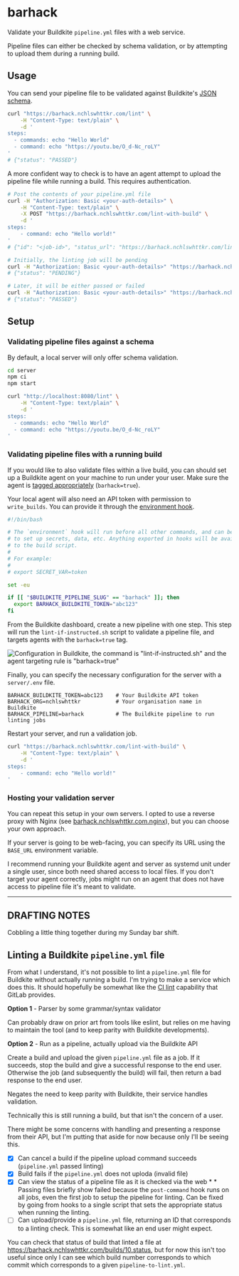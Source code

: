 # barhack

Validate your Buildkite `pipeline.yml` files with a web service.

Pipeline files can either be checked by schema validation, or by attempting to upload them during a running build.

## Usage

You can send your pipeline file to be validated against Buildkite's [JSON schema](https://github.com/buildkite/pipeline-schema).

```sh
curl "https://barhack.nchlswhttkr.com/lint" \
    -H "Content-Type: text/plain" \
    -d '
steps:
  - commands: echo "Hello World"
  - command: echo "https://youtu.be/O_d-Nc_roLY"
'
# {"status": "PASSED"}
```

A more confident way to check is to have an agent attempt to upload the pipeline file while running a build. This requires authentication.

```sh
# Post the contents of your pipeline.yml file
curl -H "Authorization: Basic <your-auth-details>" \
    -H "Content-Type: text/plain" \
    -X POST "https://barhack.nchlswhttkr.com/lint-with-build" \
    -d '
steps:
    - command: echo "Hello world!"
'
# {"id": "<job-id>", "status_url": "https://barhack.nchlswhttkr.com/lint-with-build/<job-id>"}

# Initially, the linting job will be pending
curl -H "Authorization: Basic <your-auth-details>" "https://barhack.nchlswhttkr.com/lint-with-build/<job-id>"
# {"status": "PENDING"}

# Later, it will be either passed or failed
curl -H "Authorization: Basic <your-auth-details>" "https://barhack.nchlswhttkr.com/lint-with-build/<job-id>"
# {"status": "PASSED"}
```

## Setup

### Validating pipeline files against a schema

By default, a local server will only offer schema validation.

```sh
cd server
npm ci
npm start

curl "http://localhost:8080/lint" \
    -H "Content-Type: text/plain" \
    -d '
steps:
  - commands: echo "Hello World"
  - command: echo "https://youtu.be/O_d-Nc_roLY"
'
```

### Validating pipeline files with a running build

If you would like to also validate files within a live build, you can should set up a Buildkite agent on your machine to run under your user. Make sure the agent is [tagged appropriately](https://buildkite.com/docs/agent/v3/cli-start#setting-tags) (`barhack=true`).

Your local agent will also need an API token with permission to `write_builds`. You can provide it through the [environment hook](https://buildkite.com/docs/pipelines/secrets#storing-secrets-in-environment-hooks).

```sh
#!/bin/bash

# The `environment` hook will run before all other commands, and can be used
# to set up secrets, data, etc. Anything exported in hooks will be available
# to the build script.
#
# For example:
#
# export SECRET_VAR=token

set -eu

if [[ "$BUILDKITE_PIPELINE_SLUG" == "barhack" ]]; then
  export BARHACK_BUILDKITE_TOKEN="abc123"
fi
```

From the Buildkite dashboard, create a new pipeline with one step. This step will run the `lint-if-instructed.sh` script to validate a pipeline file, and targets agents with the `barhack=true` tag.

![Configuration in Buildkite, the command is "lint-if-instructed.sh" and the agent targeting rule is "barhack=true"](https://nchlswhttkr.com/blog/validating-buildkite-pipelines/pipeline-steps.png)

Finally, you can specify the necessary configuration for the server with a `server/.env` file.

```
BARHACK_BUILDKITE_TOKEN=abc123    # Your Buildkite API token
BARHACK_ORG=nchlswhttkr           # Your organisation name in Buildkite
BARHACK_PIPELINE=barhack          # The Buildkite pipeline to run linting jobs
```

Restart your server, and run a validation job.

```sh
curl "https://barhack.nchlswhttkr.com/lint-with-build" \
    -H "Content-Type: text/plain" \
    -d '
steps:
    - command: echo "Hello world!"
'
```

### Hosting your validation server

You can repeat this setup in your own servers. I opted to use a reverse proxy with Nginx (see [barhack.nchlswhttkr.com.nginx](./barhack.nchlswhttkr.com.nginx)), but you can choose your own approach.

If your server is going to be web-facing, you can specify its URL using the `BASE_URL` environment variable.

I recommend running your Buildkite agent and server as systemd unit under a single user, since both need shared access to local files. If you don't target your agent correctly, jobs might run on an agent that does not have access to pipeline file it's meant to validate.

---

## DRAFTING NOTES

Cobbling a little thing together during my Sunday bar shift.

## Linting a Buildkite `pipeline.yml` file

From what I understand, it's not possible to lint a `pipeline.yml` file for Buildkite without actually running a build. I'm trying to make a service which does this. It should hopefully be somewhat like the [CI lint](https://gitlab.com/ci/lint) capability that GitLab provides.

**Option 1** - Parser by some grammar/syntax validator

Can probably draw on prior art from tools like eslint, but relies on me having to maintain the tool (and to keep parity with Buildkite developments).

**Option 2** - Run as a pipeline, actually upload via the Buildkite API

Create a build and upload the given `pipeline.yml` file as a job. If it succeeds, stop the build and give a successful response to the end user. Otherwise the job (and subsequently the build) will fail, then return a bad response to the end user.

Negates the need to keep parity with Buildkite, their service handles validation.

Technically this is still running a build, but that isn't the concern of a user.

There might be some concerns with handling and presenting a response from their API, but I'm putting that aside for now because only I'll be seeing this.

- [x] Can cancel a build if the pipeline upload command succeeds (`pipeline.yml` passed linting)
- [x] Build fails if the `pipeline.yml` does not uploda (invalid file)
- [x] Can view the status of a pipeline file as it is checked via the web \* \* Passing files briefly show failed because the `post-command` hook runs on all jobs, even the first job to setup the pipeline for linting. Can be fixed by going from hooks to a single script that sets the appropriate status when running the linting.
- [ ] Can upload/provide a `pipeline.yml` file, returning an ID that corresponds to a linting check. This is somewhat like an end user might expect.

You can check that status of build that linted a file at https://barhack.nchlswhttkr.com/builds/10.status, but for now this isn't too useful since only I can see which build number corresponds to which commit which corresponds to a given `pipeline-to-lint.yml`.
